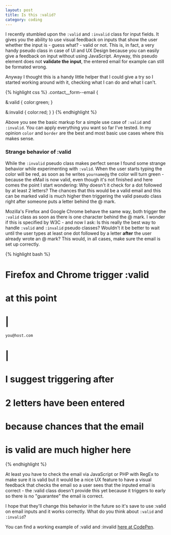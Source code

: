 ```yaml
---
layout: post
title: Is this :valid?
category: coding
---
```


I recently stumbled upon the `:valid` and `:invalid` class for input fields. It gives you the ability to use visual feedback on inputs that show the user whether the input is - guess what? - valid or not. This is, in fact, a very handy pseudo class in case of UI and UX Design because you can easily give a feedback on input without using JavaScript. Anyway, this pseudo element does not **validate the input**, the entered email for example can still be formated wrong. 

Anyway I thought this is a handy little helper that I could give a try so I started working around with it, checking what I can do and what I can't. 

{% highlight css %}
.contact__form--email {
 
  &:valid {
    color:green;
  }

  &:invalid {
    color:red;
  }
}
{% endhighlight %}

Above you see the basic markup for a simple use case of `:valid` and `:invalid`. You can apply everything you want so far I've tested. In my opinion `color` and `border` are the best and most basic use cases where this makes sense.

### Strange behavior of :valid

While the `:invalid` pseudo class makes perfect sense I found some strange behavior while experimenting with `:valid`.
When the user starts typing the color will be red, as soon as he writes `yourname@g` the color will turn green - because the eMail is now valid, even though it's not finished and here comes the point I start wondering: Why doesn't it check for a dot followed by at least 2 letters? The chances that this would be a valid email and this can be marked valid is much higher then triggering the valid pseudo class right after someone puts a letter behind the @ mark.

Mozilla's Firefox and Google Chrome behave the same way, both trigger the `:valid` class as soon as there is one character behind the @ mark. I wonder if this is specified by W3C - and now I ask: Is this really the best way to handle `:valid` and `:invalid` pseudo classes? Wouldn't it be better to wait until the user types at least one dot followed by a letter **after** the user already wrote an @ mark? This would, in all cases, make sure the email is set up correctly.

{% highlight bash %}
# Firefox and Chrome trigger :valid 
# at this point
#       |
    you@host.com
#             | 
# I suggest triggering after 
# 2 letters have been entered
# because chances that the email
# is valid are much higher here
{% endhighlight %}

At least you have to check the email via JavaScript or PHP with RegEx to make sure it is valid but it would be a nice UX feature to have a visual feedback that checks the email so a user sees that the inputed email is correct - the :valid class doesn't provide this yet because it triggers to early so there is no "guarantee" the email is correct.

I hope that they'll change this behavior in the future so it's save to use :valid on email inputs and it works correctly. What do you think about `:valid` and `:invalid`?

You can find a working example of :valid and :invalid [here at CodePen](http://codepen.io/kevingimbel/pen/jlhJg).

